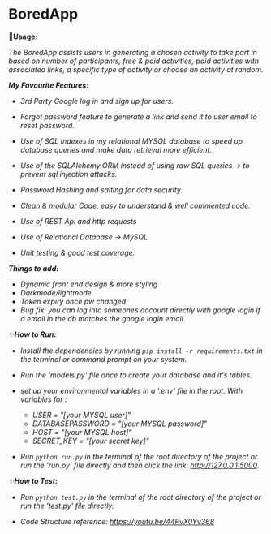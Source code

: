# BoredApp
 

🚀<b>Usage</b>:

<i>The BoredApp assists users in generating a chosen activity to take part in based on number of participants, free & paid activities, paid activities with associated links, a specific type of activity or choose an activity at random.
            

<b>My Favourite Features:</b>

- 3rd Party Google log in and sign up for users.

- Forgot password feature to generate a link and send it to user email to reset password.

- Use of SQL Indexes in my relational MYSQL database to speed up database queries and make data retrieval more efficient.

- Use of the SQLAlchemy ORM instead of using raw SQL queries -> to prevent sql injection attacks.

- Password Hashing and salting for data security.

- Clean & modular Code, easy to understand & well commented code.

- Use of REST Api and http requests

- Use of Relational Database -> MySQL

- Unit testing & good test coverage.


<b>Things to add:</b>

- Dynamic front end design & more styling
- Darkmode/lightmode
- Token expiry once pw changed
- Bug fix: you can log into someones account directly with google login if a email in the db matches the google login email





✨<b>How to Run:</b>

* Install the dependencies by running `pip install -r requirements.txt` in the terminal or command prompt on your system.

* Run the 'models.py' file once to create your database and it's tables.

* set up your environmental variables in a '.env' file in the root. With variables for :
  * USER = "[your MYSQL user]"
  * DATABASEPASSWORD = "[your MYSQL password]"  
  * HOST = "[your MYSQL host]" 
  * SECRET_KEY = "[your secret key]"

* Run `python run.py` in the terminal of the root directory of the project or run the 'run.py' file directly and then click the link: http://127.0.0.1:5000.






✨<b>How to Test:</b>

* Run `python test.py` in the terminal of the root directory of the project or run the 'test.py' file directly.

* Code Structure reference: https://youtu.be/44PvX0Yv368
